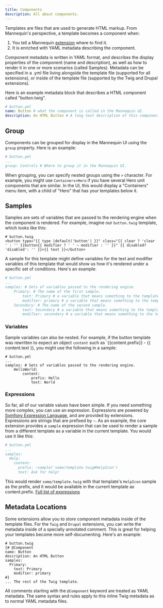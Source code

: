 ```yaml
---
title: Components
description: All about components.
---
```

Templates are files that are used to generate HTML markup.  From Mannequin's perspective, a template becomes a component when:
1.  You tell a Mannequin [extension](/extensions/) where to find it.
2.  It is enriched with YAML metadata describing the component.

Component metadata is written in YAML format, and describes the display properties of the component (name and description), as well as how to render it in one or more scenarios (called Samples).  Metadata can be specified in a .yml file living alongside the template file (supported for all extensions), or inside of the template file (supported by the Twig and Drupal extensions).

Here is an example metadata block that describes a HTML component called "button.twig".

```yaml
# button.yml
name: Button # what the component is called in the Mannequin UI.
description: An HTML Button # A long text description of this component.
```

## Group
Components can be grouped for display in the Mannequin UI using the `group` property.  Here is an example:
```yaml
# button.yml
...
group: Controls # Where to group it in the Mannequin UI.
```
When grouping, you can specify nested groups using the `>` character.  For example, you might use `Containers>Hero` if you have several Hero unit components that are similar.  In the UI, this would display a "Containers" menu item, with a child of "Hero" that has your templates below it. 

## Samples

Samples are sets of variables that are passed to the rendering engine when the component is rendered.  For example, imagine our `button.twig` template, which looks like this:

```twig
# button.twig
<button type="{{ type |default('button') }}" class="{{ clear ? 'clear ' : '' }}button{{ modifier ? ' ' ~ modifier : '' }}" {{ disabled? 'disabled': '' }}>{{ text }}</button>
```
A sample for this template might define variables for the text and modifier variables of this template that would show us how it's rendered under a specific set of conditions.  Here's an example:
```yaml
# button.yml
...
samples: # Sets of variables passed to the rendering engine.
    Primary: # The name of the first sample.
        text: Primary # a variable that means something to the template.
        modifier: primary # a variable that means something to the template.
    Secondary: # The name of the second sample.
        text: Secondary # a variable that means something to the template.
        modifier: secondary # a variable that means something to the template.
```

### Variables

Sample variables can also be nested.  For example, if the button template was rewritten to expect an object `content` such as `{{content.prefix}} - {{ content.text }}, you might use the following in a sample:
```twig
# button.yml
...
samples: # Sets of variables passed to the rendering engine.
    HelloWorld:
        content: 
            prefix: Hello
            text: World
```

### Expressions

So far, all of our variable values have been simple.  If you need something more complex, you can use an expression.  Expressions are powered by [Symfony Expression Language](https://symfony.com/doc/current/components/expression_language.html), and are provided by extensions.  Expressions are strings that are prefixed by `~`.  As an example, the core extension provides a `sample` expression that can be used to render a sample from a different template as a variable in the current template.  You would use it like this:
```yaml
# button.yml
...
samples:
  Help:
    content:
      prefix: ~sample('some/template.twig#HelpIcon')
      text: Ask for help!
```
This would render `some/template.twig` with that template's `HelpIcon` sample as the prefix, and it would be available in the current template as content.prefix. [Full list of expressions](/docs/expressions)

## Metadata Locations

Some extensions allow you to store component metadata inside of the template files.  For the `Twig` and `Drupal` extensions, you can write the metadata inside of a specially annotated comment.  This is great for helping your templates become more self-documenting.  Here's an example:

```twig
# button.twig
{# @Component 
name: Button
description: An HTML Button
samples:
  Primary:
    text: Primary
    modifier: primary
#}
... The rest of the Twig template. 
```

All comments starting with the `@Component` keyword are treated as YAML metadata.  The same syntax and rules apply to this inline Twig metadata as to normal YAML metadata files.